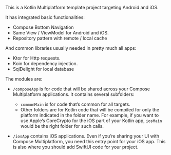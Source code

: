 This is a Kotlin Multiplatform template project targeting Android and iOS.

It has integrated basic functionalities:
- Compose Bottom Navigation
- Same View / ViewModel for Android and iOS.
- Repository pattern with remote / local cache


And common libraries usually needed in pretty much all apps:
- Ktor for Http requests.
- Koin for dependency injection.
- SqlDelight for local database
  

The modules are:
* `/composeApp` is for code that will be shared across your Compose Multiplatform applications.
  It contains several subfolders:
  - `commonMain` is for code that’s common for all targets.
  - Other folders are for Kotlin code that will be compiled for only the platform indicated in the folder name.
    For example, if you want to use Apple’s CoreCrypto for the iOS part of your Kotlin app,
    `iosMain` would be the right folder for such calls.

* `/iosApp` contains iOS applications. Even if you’re sharing your UI with Compose Multiplatform, 
  you need this entry point for your iOS app. This is also where you should add SwiftUI code for your project.

